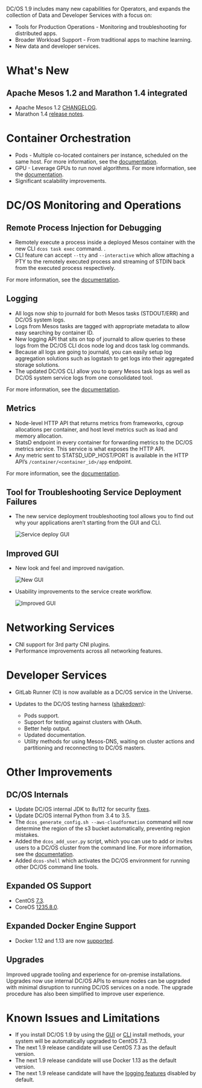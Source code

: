 DC/OS 1.9 includes many new capabilities for Operators, and expands the collection of Data and Developer Services with a focus on:

- Tools for Production Operations - Monitoring and troubleshooting for distributed apps.
- Broader Workload Support - From traditional apps to machine learning.
- New data and developer services. <!-- NEED A LINK -->

# What's New

## Apache Mesos 1.2 and Marathon 1.4 integrated

- Apache Mesos 1.2 [CHANGELOG](https://github.com/apache/mesos/blob/1.0.x/CHANGELOG).
- Marathon 1.4 [release notes](https://github.com/mesosphere/marathon/releases).

# Container Orchestration

- Pods - Multiple co-located containers per instance, scheduled on the same host. For more information, see the [documentation](/docs/1.9/usage/pods/).
- GPU - Leverage GPUs to run novel algorithms. For more information, see the [documentation](/docs/1.9/usage/gpu/).
- Significant scalability improvements.

# DC/OS Monitoring and Operations

## Remote Process Injection for Debugging

- Remotely execute a process inside a deployed Mesos container with the new CLI `dcos task exec` command. .
- CLI feature can accept `--tty` and `--interactive` which allow attaching a PTY to the remotely executed process and streaming of STDIN back from the executed process respectively.

For more information, see the [documentation](/docs/1.9/administration/debugging/quickstart/).

## Logging

- All logs now ship to journald for both Mesos tasks (STDOUT/ERR) and DC/OS system logs.
- Logs from Mesos tasks are tagged with appropriate metadata to allow easy searching by container ID.
- New logging API that sits on top of journald to allow queries to these logs from the DC/OS CLI dcos node log and dcos task log commands.
- Because all logs are going to journald, you can easily setup log aggregation solutions such as logstash to get logs into their aggregated storage solutions.
- The updated DC/OS CLI allow you to query Mesos task logs as well as DC/OS system service logs from one consolidated tool.

For more information, see the [documentation](/docs/1.9/administration/logging/).

## Metrics

- Node-level HTTP API that returns metrics from frameworks, cgroup allocations per container, and host level metrics such as load and memory allocation.
- StatsD endpoint in every container for forwarding metrics to the DC/OS metrics service. This service is what exposes the HTTP API.
- Any metric sent to STATSD_UDP_HOST/PORT is available in the HTTP API’s `/container/<container_id>/app` endpoint.

For more information, see the [documentation](/docs/1.9/administration/metrics/).

## Tool for Troubleshooting Service Deployment Failures

- The new service deployment troubleshooting tool allows you to find out why your applications aren’t starting from the GUI and CLI.

  ![Service deploy GUI](../img/serv-deploy-troubleshoot.png)

## Improved GUI

- New look and feel and improved navigation.

  ![New GUI](../img/new-1-9-ui.png)

- Usability improvements to the service create workflow.

  ![Improved GUI](../img/improved-gui.png)

# Networking Services

- CNI support for 3rd party CNI plugins.
- Performance improvements across all networking features.

# Developer Services

- GitLab Runner (CI) is now available as a DC/OS service in the Universe.
- Updates to the DC/OS testing harness ([shakedown](https://github.com/dcos/shakedown)):

    - Pods support.
    - Support for testing against clusters with OAuth.
    - Better help output.
    - Updated documentation.
    - Utility methods for using Mesos-DNS, waiting on cluster actions and partitioning and reconnecting to DC/OS masters.

# Other Improvements

## DC/OS Internals

- Update DC/OS internal JDK to 8u112 for security [fixes](http://www.oracle.com/technetwork/java/javase/2col/8u112-bugfixes-3124974.html).
- Update DC/OS internal Python from 3.4 to 3.5.
- The `dcos_generate_config.sh --aws-cloudformation` command will now determine the region of the s3 bucket automatically, preventing region mistakes.
- Added the `dcos_add_user.py` script, which you can use to add or invites users to a DC/OS cluster from the command line. For more information, see the [documentation](dcos.io/docs/1.9/administration/id-and-access-mgt/add-user-script/). <!-- OSS only -->
- Added `dcos-shell` which activates the DC/OS environment for running other DC/OS command line tools.

## Expanded OS Support

- CentOS [7.3](https://access.redhat.com/documentation/en-US/Red_Hat_Enterprise_Linux/7/html/7.3_Release_Notes/index.html).
- CoreOS [1235.8.0](https://coreos.com/releases/#1235.8.0).

## Expanded Docker Engine Support

- Docker 1.12 and 1.13 are now [supported](/docs/1.9/administration/installing/custom/system-requirements/).

## Upgrades

Improved upgrade tooling and experience for on-premise installations. Upgrades now use internal DC/OS APIs to ensure nodes can be upgraded with minimal disruption to running DC/OS services on a node. The upgrade procedure has also been simplified to improve user experience.

<!-- For more information, see the [documentation](). -->

# Known Issues and Limitations

- If you install DC/OS 1.9 by using the [GUI](/docs/1.9/administration/installing/custom/gui/) or [CLI](/docs/1.9/administration/installing/custom/cli/) install methods, your system will be automatically upgraded to CentOS 7.3.
- The next 1.9 release candidate will use CentOS 7.3 as the default version.
- The next 1.9 release candidate will use Docker 1.13 as the default version.
- The next 1.9 release candidate will have the [logging features](/docs/1.9/administration/logging/) disabled by default.

